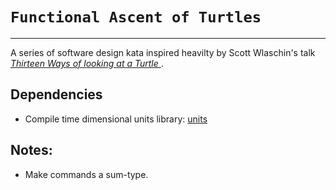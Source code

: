 # `Functional Ascent of Turtles`
---

A series of software design kata inspired heavilty by Scott Wlaschin's talk *[Thirteen Ways of looking at a Turtle
](https://fsharpforfunandprofit.com/turtle/)*. 

## Dependencies

 * Compile time dimensional units library: [units](https://github.com/nholthaus/units)


## Notes:

* Make commands a sum-type.
